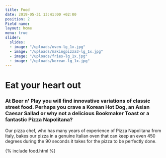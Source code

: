 ```yaml
---
title: Food
date: 2019-05-31 13:41:00 +02:00
position: 2
Field name: 
layout: home
menu: true
slider:
  slides:
  - image: "/uploads/oven-lg_1x.jpg"
  - image: "/uploads/makingpizza3-lg_1x.jpg"
  - image: "/uploads/fries-lg_1x.jpg"
  - image: "/uploads/korean-lg_1x.jpg"
---
```


# Eat your heart out

### At Beer n' Play you will find innovative variations of classic street food. Perhaps you crave a Korean Hot Dog, an Asian Caesar Sallad or why not a delicious Bookmaker Toast or a fantastic Pizza Napolitana?

Our pizza chef, who has many years of experience of Pizza Napolitana from Italy, bakes our pizza in a genuine Italian oven that can keep an even 450 degrees during the 90 seconds it takes for the pizza to be perfectly done.

{% include food.html %}
